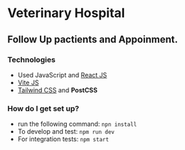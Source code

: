 # Veterinary Hospital

##  Follow Up pactients and Appoinment.


### Technologies 

- Used JavaScript and [React JS](https://reactjs.org/)
- [Vite JS](https://vitejs.dev/ )
- [Tailwind CSS](https://tailwindcss.com/) and **PostCSS**


### How do I get set up?

- run the following command: `npn install`
- To develop and test: `npm run dev`
- For integration tests: `npm start`

